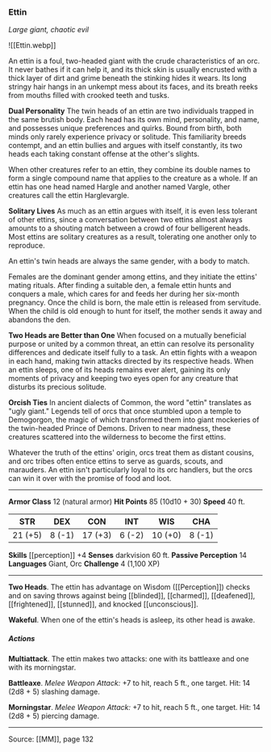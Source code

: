 ### Ettin
_Large giant, chaotic evil_

![[Ettin.webp]]

An ettin is a foul, two-headed giant with the crude characteristics of an orc. It never bathes if it can help it, and its thick skin is usually encrusted with a thick layer of dirt and grime beneath the stinking hides it wears. Its long stringy hair hangs in an unkempt mess about its faces, and its breath reeks from mouths filled with crooked teeth and tusks.

**Dual Personality** The twin heads of an ettin are two individuals trapped in the same brutish body. Each head has its own mind, personality, and name, and possesses unique preferences and quirks. Bound from birth, both minds only rarely experience privacy or solitude. This familiarity breeds contempt, and an ettin bullies and argues with itself constantly, its two heads each taking constant offense at the other's slights.

When other creatures refer to an ettin, they combine its double names to form a single compound name that applies to the creature as a whole. If an ettin has one head named Hargle and another named Vargle, other creatures call the ettin Harglevargle.


**Solitary Lives** As much as an ettin argues with itself, it is even less tolerant of other ettins, since a conversation between two ettins almost always amounts to a shouting match between a crowd of four belligerent heads. Most ettins are solitary creatures as a result, tolerating one another only to reproduce.

An ettin's twin heads are always the same gender, with a body to match.

Females are the dominant gender among ettins, and they initiate the ettins' mating rituals. After finding a suitable den, a female ettin hunts and conquers a male, which cares for and feeds her during her six-month pregnancy. Once the child is born, the male ettin is released from servitude. When the child is old enough to hunt for itself, the mother sends it away and abandons the den.


**Two Heads are Better than One** When focused on a mutually beneficial purpose or united by a common threat, an ettin can resolve its personality differences and dedicate itself fully to a task. An ettin fights with a weapon in each hand, making twin attacks directed by its respective heads. When an ettin sleeps, one of its heads remains ever alert, gaining its only moments of privacy and keeping two eyes open for any creature that disturbs its precious solitude.


**Orcish Ties** In ancient dialects of Common, the word "ettin" translates as "ugly giant." Legends tell of orcs that once stumbled upon a temple to Demogorgon, the magic of which transformed them into giant mockeries of the twin-headed Prince of Demons. Driven to near madness, these creatures scattered into the wilderness to become the first ettins.

Whatever the truth of the ettins' origin, orcs treat them as distant cousins, and orc tribes often entice ettins to serve as guards, scouts, and marauders. An ettin isn't particularly loyal to its orc handlers, but the orcs can win it over with the promise of food and loot.






---

**Armor Class** 12 (natural armor)
**Hit Points** 85 (10d10 + 30)
**Speed** 40 ft.

| STR     | DEX     | CON     | INT     | WIS     | CHA     |
|---------|---------|---------|---------|---------|---------|
| 21 (+5) | 8 (-1) | 17 (+3) | 6 (-2) | 10 (+0) | 8 (-1) |

**Skills** [[perception]] +4
**Senses** darkvision 60 ft.
**Passive Perception** 14
**Languages** Giant, Orc
**Challenge** 4 (1,100 XP)

---

**Two Heads**. The ettin has advantage on Wisdom ([[Perception]]) checks and on saving throws against being [[blinded]], [[charmed]], [[deafened]], [[frightened]], [[stunned]], and knocked [[unconscious]].

**Wakeful**. When one of the ettin's heads is asleep, its other head is awake.

##### Actions
**Multiattack**. The ettin makes two attacks: one with its battleaxe and one with its morningstar.

**Battleaxe**. _Melee Weapon Attack:_ +7 to hit, reach 5 ft., one target. Hit: 14 (2d8 + 5) slashing damage.

**Morningstar**. _Melee Weapon Attack:_ +7 to hit, reach 5 ft., one target. Hit: 14 (2d8 + 5) piercing damage.


---

Source: [[MM]], page 132